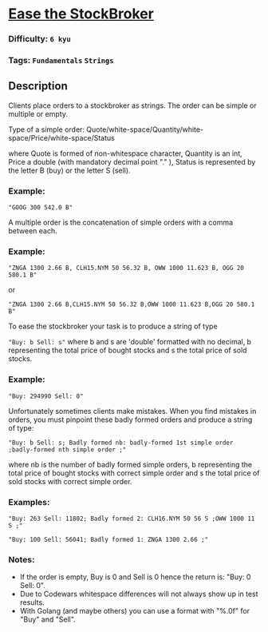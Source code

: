 # [Ease the StockBroker](https://www.codewars.com/kata/54de3257f565801d96001200)

### Difficulty: `6 kyu`

### Tags: `Fundamentals` `Strings`

## Description

Clients place orders to a stockbroker as strings. The order can be simple or multiple or empty.

Type of a simple order: Quote/white-space/Quantity/white-space/Price/white-space/Status

where Quote is formed of non-whitespace character, Quantity is an int, Price a double (with mandatory decimal point "." ), Status is represented by the letter B (buy) or the letter S (sell).

### Example:
`"GOOG 300 542.0 B"`

A multiple order is the concatenation of simple orders with a comma between each.

### Example:
`"ZNGA 1300 2.66 B, CLH15.NYM 50 56.32 B, OWW 1000 11.623 B, OGG 20 580.1 B"`

or

`"ZNGA 1300 2.66 B,CLH15.NYM 50 56.32 B,OWW 1000 11.623 B,OGG 20 580.1 B"`

To ease the stockbroker your task is to produce a string of type

`"Buy: b Sell: s"` where b and s are 'double' formatted with no decimal, b representing the total price of bought stocks and s the total price of sold stocks.

### Example:
`"Buy: 294990 Sell: 0"`

Unfortunately sometimes clients make mistakes. When you find mistakes in orders, you must pinpoint these badly formed orders and produce a string of type:

`"Buy: b Sell: s; Badly formed nb: badly-formed 1st simple order ;badly-formed nth simple order ;"`

where nb is the number of badly formed simple orders, b representing the total price of bought stocks with correct simple order and s the total price of sold stocks with correct simple order.

### Examples:
`"Buy: 263 Sell: 11802; Badly formed 2: CLH16.NYM 50 56 S ;OWW 1000 11 S ;"`

`"Buy: 100 Sell: 56041; Badly formed 1: ZNGA 1300 2.66 ;"`

### Notes:
- If the order is empty, Buy is 0 and Sell is 0 hence the return is: "Buy: 0 Sell: 0".
- Due to Codewars whitespace differences will not always show up in test results.
- With Golang (and maybe others) you can use a format with "%.0f" for "Buy" and "Sell".
